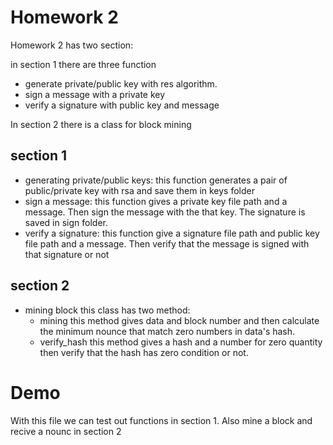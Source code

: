 # Homework 2

Homework 2 has two section:

in section 1 there are three function

- generate private/public key with res algorithm.
- sign a message with a private key
- verify a signature with public key and message

In section 2 there is a class for block mining

## section 1

- generating private/public keys:
  this function generates a pair of public/private key with rsa and save them in keys folder
- sign a message:
  this function gives a private key file path and a message. Then sign the message with the that key. The signature is saved in sign folder.
- verify a signature:
    this function give a signature file path and public key file path and a message. Then verify that the message is signed with that signature or not

## section 2
- mining block
    this class has two method:
    - mining 
        this method gives data and block number and then calculate the minimum nounce that match zero numbers in data's hash.
    - verify_hash
        this method gives a hash and a number for zero quantity then verify that the hash has zero condition or not.

# Demo
   With this file we can test out functions in section 1.
   Also mine a block and recive a nounc in section 2